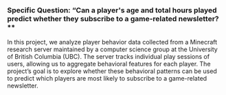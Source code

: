 ### Specific Question: “Can a player's age and total hours played predict whether they subscribe to a game-related newsletter?** ###

In this project, we analyze player behavior data collected from a Minecraft research server maintained by a computer science group at the University of British Columbia (UBC). The server tracks individual play sessions of users, allowing us to aggregate behavioral features for each player. The project’s goal is to explore whether these behavioral patterns can be used to predict which players are most likely to subscribe to a game-related newsletter.

